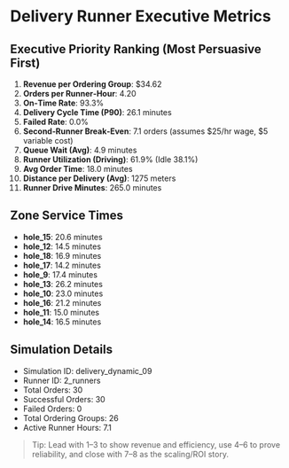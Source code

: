 # Delivery Runner Executive Metrics

## Executive Priority Ranking (Most Persuasive First)
1. **Revenue per Ordering Group**: $34.62
2. **Orders per Runner‑Hour**: 4.20
3. **On‑Time Rate**: 93.3%
4. **Delivery Cycle Time (P90)**: 26.1 minutes
5. **Failed Rate**: 0.0%
6. **Second‑Runner Break‑Even**: 7.1 orders (assumes $25/hr wage, $5 variable cost)
7. **Queue Wait (Avg)**: 4.9 minutes
8. **Runner Utilization (Driving)**: 61.9% (Idle 38.1%)
9. **Avg Order Time**: 18.0 minutes
10. **Distance per Delivery (Avg)**: 1275 meters
11. **Runner Drive Minutes**: 265.0 minutes

## Zone Service Times
- **hole_15**: 20.6 minutes
- **hole_12**: 14.5 minutes
- **hole_18**: 16.9 minutes
- **hole_17**: 14.2 minutes
- **hole_9**: 17.4 minutes
- **hole_13**: 26.2 minutes
- **hole_10**: 23.0 minutes
- **hole_16**: 21.2 minutes
- **hole_11**: 15.0 minutes
- **hole_14**: 16.5 minutes


## Simulation Details
- Simulation ID: delivery_dynamic_09
- Runner ID: 2_runners
- Total Orders: 30
- Successful Orders: 30
- Failed Orders: 0
- Total Ordering Groups: 26
- Active Runner Hours: 7.1

> Tip: Lead with 1–3 to show revenue and efficiency, use 4–6 to prove reliability, and close with 7–8 as the scaling/ROI story.

